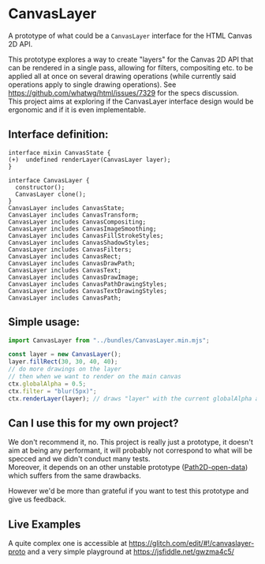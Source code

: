 # CanvasLayer
A prototype of what could be a `CanvasLayer` interface for the HTML Canvas 2D API.

This prototype explores a way to create "layers" for the Canvas 2D API that can be rendered in a single pass, allowing for filters, compositing etc. to be applied all at once on several drawing operations (while currently said operations apply to single drawing operations). See https://github.com/whatwg/html/issues/7329 for the specs discussion.  
This project aims at exploring if the CanvasLayer interface design would be ergonomic and if it is even implementable.

## Interface definition:

```webIDL
interface mixin CanvasState {
(+)  undefined renderLayer(CanvasLayer layer);
}

interface CanvasLayer {
  constructor();
  CanvasLayer clone();
}
CanvasLayer includes CanvasState;
CanvasLayer includes CanvasTransform;
CanvasLayer includes CanvasCompositing;
CanvasLayer includes CanvasImageSmoothing;
CanvasLayer includes CanvasFillStrokeStyles;
CanvasLayer includes CanvasShadowStyles;
CanvasLayer includes CanvasFilters;
CanvasLayer includes CanvasRect;
CanvasLayer includes CanvasDrawPath;
CanvasLayer includes CanvasText;
CanvasLayer includes CanvasDrawImage;
CanvasLayer includes CanvasPathDrawingStyles;
CanvasLayer includes CanvasTextDrawingStyles;
CanvasLayer includes CanvasPath;
```

## Simple usage:

```js
import CanvasLayer from "../bundles/CanvasLayer.min.mjs";

const layer = new CanvasLayer();
layer.fillRect(30, 30, 40, 40);
// do more drawings on the layer
// then when we want to render on the main canvas
ctx.globalAlpha = 0.5;
ctx.filter = "blur(5px)";
ctx.renderLayer(layer); // draws "layer" with the current globalAlpha and filter
```

## Can I use this for my own project?
We don't recommend it, no. This project is really just a prototype, it doesn't aim at being any performant, it will probably not correspond to what will be specced and we didn't conduct many tests.  
Moreover, it depends on an other unstable prototype ([Path2D-open-data](https://github.com/Kaiido/path2d-open-data)) which suffers from the same drawbacks.  

However we'd be more than grateful if you want to test this prototype and give us feedback.

## Live Examples

A quite complex one is accessible at https://glitch.com/edit/#!/canvaslayer-proto and a very simple playground at https://jsfiddle.net/gwzma4c5/